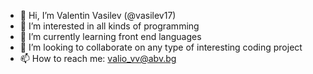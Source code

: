 - 👋 Hi, I’m Valentin Vasilev (@vasilev17)
- 👀 I’m interested in all kinds of programming 
- 🌱 I’m currently learning front end languages
- 💞️ I’m looking to collaborate on any type of interesting coding project
- 📫 How to reach me: valio_vv@abv.bg

<!---
vasilev17/vasilev17 is a ✨ special ✨ repository because its `README.md` (this file) appears on your GitHub profile.
You can click the Preview link to take a look at your changes.
--->
